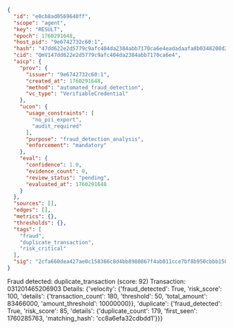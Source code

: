 ```json
{
  "id": "e0cb8ad0569640ff",
  "scope": "agent",
  "key": "RESULT",
  "epoch": 1760291648,
  "host_pid": "9e6742732c60:1",
  "hash": "47dd622e2d5779c9afc404da2384abb7170ca6e4eadadaafa8b0348208d23cfe",
  "cid": "QmV147dd622e2d5779c9afc404da2384abb7170ca6e4",
  "aicp": {
    "prov": {
      "issuer": "9e6742732c60:1",
      "created_at": 1760291648,
      "method": "automated_fraud_detection",
      "vc_type": "VerifiableCredential"
    },
    "ucon": {
      "usage_constraints": [
        "no_pii_export",
        "audit_required"
      ],
      "purpose": "fraud_detection_analysis",
      "enforcement": "mandatory"
    },
    "eval": {
      "confidence": 1.0,
      "evidence_count": 0,
      "review_status": "pending",
      "evaluated_at": 1760291648
    }
  },
  "sources": [],
  "edges": [],
  "metrics": {},
  "thresholds": {},
  "tags": [
    "fraud",
    "duplicate_transaction",
    "risk_critical"
  ],
  "sig": "2cfa660dea427ae0c158366c8d4bb8980867f4ab011cce7bf8b950cbbb1508d6"
}
```

Fraud detected: duplicate_transaction (score: 92)
Transaction: 031201465206903
Details: {'velocity': {'fraud_detected': True, 'risk_score': 100, 'details': {'transaction_count': 180, 'threshold': 50, 'total_amount': 83466000, 'amount_threshold': 10000000}}, 'duplicate': {'fraud_detected': True, 'risk_score': 85, 'details': {'duplicate_count': 179, 'first_seen': 1760285763, 'matching_hash': 'cc8a6efa32cdbdd1'}}}